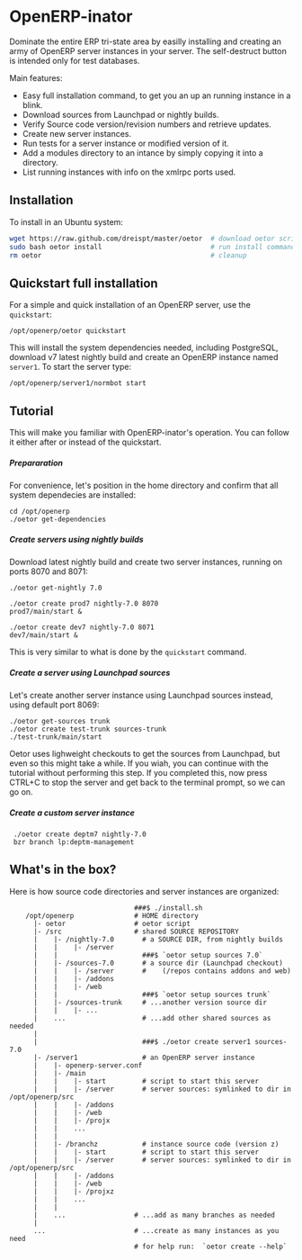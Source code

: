 OpenERP-inator
==============

Dominate the entire ERP tri-state area by easilly installing and creating an army of OpenERP server instances in your server. The self-destruct button is intended only for test databases.

Main features:

* Easy full installation command, to get you an up an running instance in a blink.
* Download sources from Launchpad or nightly builds.
* Verify Source code version/revision numbers and retrieve updates.
* Create new server instances.
* Run tests for a server instance or modified version of it.
* Add a modules directory to an intance by simply copying it into a directory.
* List running instances with info on the xmlrpc ports used.


Installation
------------

To install in an Ubuntu system:

```bash
wget https://raw.github.com/dreispt/master/oetor  # download oetor script
sudo bash oetor install                           # run install command
rm oetor                                          # cleanup
```


Quickstart full installation
---------------------------

For a simple and quick installation of an OpenERP server, use the `quickstart`:

    /opt/openerp/oetor quickstart 

This will install the system dependencies needed, including PostgreSQL, download v7 latest nightly build and create an OpenERP instance named `server1`. 
To start the server type:

    /opt/openerp/server1/normbot start


Tutorial
--------

This will make you familiar with OpenERP-inator's operation. You can follow it either after or instead of the quickstart.


##### Prepararation
 
For convenience, let's position in the home directory and confirm that all system dependecies are installed:

    cd /opt/openerp
    ./oetor get-dependencies

##### Create servers using nightly builds

Download latest nightly build and create two server instances, running on ports 8070 and 8071:

    ./oetor get-nightly 7.0

    ./oetor create prod7 nightly-7.0 8070
    prod7/main/start &

    ./oetor create dev7 nightly-7.0 8071
    dev7/main/start &

This is very similar to what is done by the `quickstart` command.


##### Create a server using Launchpad sources

Let's create another server instance using Launchpad sources instead, using default port 8069:

    ./oetor get-sources trunk
    ./oetor create test-trunk sources-trunk
    ./test-trunk/main/start 

Oetor uses lighweight checkouts to get the sources from Launchpad, but even so this might take a while. If you wiah, you can continue with the tutorial without performing this step.
If you completed this, now press CTRL+C to stop the server and get back to the terminal prompt, so we can go on.


##### Create a custom server instance

     ./oetor create deptm7 nightly-7.0
     bzr branch lp:deptm-management 


What's in the box?
------------------

Here is how source code directories and server instances are organized:

                                   ###$ ./install.sh
        /opt/openerp               # HOME directory
          |- oetor                 # oetor script
          |- /src                  # shared SOURCE REPOSITORY
          |    |- /nightly-7.0       # a SOURCE DIR, from nightly builds
          |    |    |- /server
          |    |                     ###$ `oetor setup sources 7.0`
          |    |- /sources-7.0       # a source dir (Launchpad checkout)
          |    |    |- /server       #    (/repos contains addons and web)
          |    |    |- /addons
          |    |    |- /web
          |    |                     ###$ `oetor setup sources trunk`
          |    |- /sources-trunk     # ...another version source dir
          |    |    |- ...
          |    ...                   # ...add other shared sources as needed
          |
          |                          ###$ ./oetor create server1 sources-7.0 
          |- /server1                # an OpenERP server instance
          |    |- openerp-server.conf 
          |    |- /main
          |    |    |- start         # script to start this server
          |    |    |- /server       # server sources: symlinked to dir in /opt/openerp/src
          |    |    |- /addons 
          |    |    |- /web
          |    |    |- /projx
          |    |    ... 
          |    |
          |    |- /branchz           # instance source code (version z)
          |    |    |- start         # script to start this server
          |    |    |- /server       # server sources: symlinked to dir in /opt/openerp/src
          |    |    |- /addons 
          |    |    |- /web
          |    |    |- /projxz
          |    |    ... 
          |    |
          |    ...                 # ...add as many branches as needed
          |
          ...                      # ...create as many instances as you need
                                   # for help run:  `oetor create --help`


